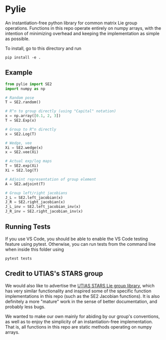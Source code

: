 # Pylie
An instantiation-free python library for common matrix Lie group operations. Functions in this repo operate entirely on numpy arrays, with the intention of minimizing overhead and keeping the implementation as simple as possible.

To install, go to this directory and run

    pip install -e .

## Example 

```python
from pylie import SE2 
import numpy as np

# Random pose
T = SE2.random()

# R^n to group directly (using "Capital" notation)
x = np.array([0.1, 2, 3])
T = SE2.Exp(x)

# Group to R^n directly
x = SE2.Log(T)

# Wedge, vee
Xi = SE2.wedge(x)
x = SE2.vee(Xi)

# Actual exp/log maps 
T = SE2.exp(Xi)
Xi = SE2.log(T)

# Adjoint representation of group element
A = SE2.adjoint(T)

# Group left/right jacobians
J_L = SE2.left_jacobian(x)
J_R = SE2.right_jacobian(x)
J_L_inv = SE2.left_jacobian_inv(x)
J_R_inv = SE2.right_jacobian_inv(x)

```

## Running Tests
If you use VS Code, you should be able to enable the VS Code testing feature using pytest. Otherwise, you can run tests from the command line when inside this folder using

    pytest tests

## Credit to UTIAS's STARS group
We would also like to advertise the [UTIAS STARS Lie group library](https://github.com/utiasSTARS/liegroups), which has very similar functionality and inspired some of the specific function implementations in this repo (such as the SE2 Jacobian functions). It is also definitely a more "mature" work in the sense of better documentation, and probably less bugs. 

We wanted to make our own mainly for abiding by our group's conventions, as well as to enjoy the simplicity of an instantiation-free implementation. That is, all functions in this repo are static methods operating on numpy arrays. 
